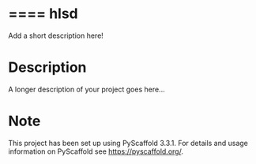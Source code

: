 ====
hlsd
====


Add a short description here!


Description
===========

A longer description of your project goes here...


Note
====

This project has been set up using PyScaffold 3.3.1. For details and usage
information on PyScaffold see https://pyscaffold.org/.
